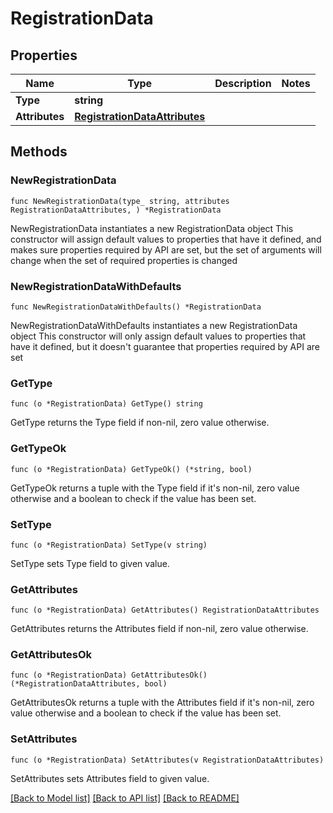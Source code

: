 # RegistrationData

## Properties

Name | Type | Description | Notes
------------ | ------------- | ------------- | -------------
**Type** | **string** |  | 
**Attributes** | [**RegistrationDataAttributes**](RegistrationDataAttributes.md) |  | 

## Methods

### NewRegistrationData

`func NewRegistrationData(type_ string, attributes RegistrationDataAttributes, ) *RegistrationData`

NewRegistrationData instantiates a new RegistrationData object
This constructor will assign default values to properties that have it defined,
and makes sure properties required by API are set, but the set of arguments
will change when the set of required properties is changed

### NewRegistrationDataWithDefaults

`func NewRegistrationDataWithDefaults() *RegistrationData`

NewRegistrationDataWithDefaults instantiates a new RegistrationData object
This constructor will only assign default values to properties that have it defined,
but it doesn't guarantee that properties required by API are set

### GetType

`func (o *RegistrationData) GetType() string`

GetType returns the Type field if non-nil, zero value otherwise.

### GetTypeOk

`func (o *RegistrationData) GetTypeOk() (*string, bool)`

GetTypeOk returns a tuple with the Type field if it's non-nil, zero value otherwise
and a boolean to check if the value has been set.

### SetType

`func (o *RegistrationData) SetType(v string)`

SetType sets Type field to given value.


### GetAttributes

`func (o *RegistrationData) GetAttributes() RegistrationDataAttributes`

GetAttributes returns the Attributes field if non-nil, zero value otherwise.

### GetAttributesOk

`func (o *RegistrationData) GetAttributesOk() (*RegistrationDataAttributes, bool)`

GetAttributesOk returns a tuple with the Attributes field if it's non-nil, zero value otherwise
and a boolean to check if the value has been set.

### SetAttributes

`func (o *RegistrationData) SetAttributes(v RegistrationDataAttributes)`

SetAttributes sets Attributes field to given value.



[[Back to Model list]](../README.md#documentation-for-models) [[Back to API list]](../README.md#documentation-for-api-endpoints) [[Back to README]](../README.md)


